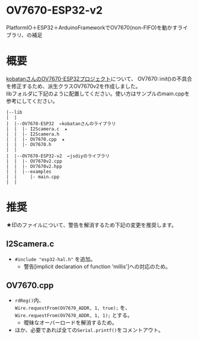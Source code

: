 # OV7670-ESP32-v2
PlatformIO＋ESP32＋ArduinoFrameworkでOV7670(non-FIFO)を動かすライブラリ、の補足
# 概要
[kobatanさんのOV7670-ESP32プロジェクト](https://github.com/kobatan/OV7670-ESP32)について、
OV7670::init()の不具合を修正するため、派生クラスOV7670v2を作成しました。  
libフォルダに下記のように配置してください。使い方はサンプルのmain.cppを参考にしてください。
```
|--lib
|  |
|  |--OV7670-ESP32  ←kobatanさんのライブラリ
|  |  |- I2Scamera.c  ★
|  |  |- I2Scamera.h
|  |  |- OV7670.cpp  ★
|  |  |- OV7670.h
|  |
|  |--OV7670-ESP32-v2  ←jsdiyのライブラリ
|  |  |- OV7670v2.cpp
|  |  |- OV7670v2.hpp
|  |  |--examples
|  |     |- main.cpp
|  |
```
# 推奨
★印のファイルについて、警告を解消するため下記の変更を推奨します。
## I2Scamera.c
- `#include "esp32-hal.h"` を追加。
  - 警告[implicit declaration of function 'millis']への対応のため。
## OV7670.cpp
- `rdReg()`内、  
	`Wire.requestFrom(OV7670_ADDR, 1, true);` を、  
	`Wire.requestFrom(OV7670_ADDR, 1, 1);` とする。
  - 曖昧なオーバーロードを解消するため。
- ほか、必要であれば全ての`Serial.printf()`をコメントアウト。
